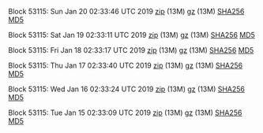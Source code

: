 Block 53115: Sun Jan 20 02:33:46 UTC 2019 [zip](https://files.01coin.io/testnet/2019-01-20/bootstrap.dat.zip) (13M) [gz](https://files.01coin.io/testnet/2019-01-20/bootstrap.dat.tar.gz) (13M) [SHA256](https://files.01coin.io/testnet/2019-01-20/sha256.txt) [MD5](https://files.01coin.io/testnet/2019-01-20/md5.txt)

Block 53115: Sat Jan 19 02:33:11 UTC 2019 [zip](https://files.01coin.io/testnet/2019-01-19/bootstrap.dat.zip) (13M) [gz](https://files.01coin.io/testnet/2019-01-19/bootstrap.dat.tar.gz) (13M) [SHA256](https://files.01coin.io/testnet/2019-01-19/sha256.txt) [MD5](https://files.01coin.io/testnet/2019-01-19/md5.txt)

Block 53115: Fri Jan 18 02:33:17 UTC 2019 [zip](https://files.01coin.io/testnet/2019-01-18/bootstrap.dat.zip) (13M) [gz](https://files.01coin.io/testnet/2019-01-18/bootstrap.dat.tar.gz) (13M) [SHA256](https://files.01coin.io/testnet/2019-01-18/sha256.txt) [MD5](https://files.01coin.io/testnet/2019-01-18/md5.txt)

Block 53115: Thu Jan 17 02:33:40 UTC 2019 [zip](https://files.01coin.io/testnet/2019-01-17/bootstrap.dat.zip) (13M) [gz](https://files.01coin.io/testnet/2019-01-17/bootstrap.dat.tar.gz) (13M) [SHA256](https://files.01coin.io/testnet/2019-01-17/sha256.txt) [MD5](https://files.01coin.io/testnet/2019-01-17/md5.txt)

Block 53115: Wed Jan 16 02:33:24 UTC 2019 [zip](https://files.01coin.io/testnet/2019-01-16/bootstrap.dat.zip) (13M) [gz](https://files.01coin.io/testnet/2019-01-16/bootstrap.dat.tar.gz) (13M) [SHA256](https://files.01coin.io/testnet/2019-01-16/sha256.txt) [MD5](https://files.01coin.io/testnet/2019-01-16/md5.txt)

Block 53115: Tue Jan 15 02:33:09 UTC 2019 [zip](https://files.01coin.io/testnet/2019-01-15/bootstrap.dat.zip) (13M) [gz](https://files.01coin.io/testnet/2019-01-15/bootstrap.dat.tar.gz) (13M) [SHA256](https://files.01coin.io/testnet/2019-01-15/sha256.txt) [MD5](https://files.01coin.io/testnet/2019-01-15/md5.txt)

